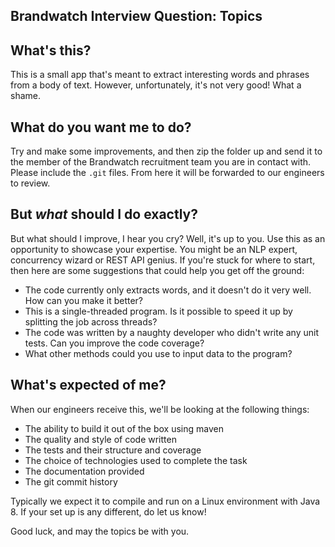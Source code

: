 Brandwatch Interview Question: Topics
-------------------------------------
## What's this?
This is a small app that's meant to extract interesting words and phrases from a body of text. However, unfortunately, it's not very good! What a shame.

## What do you want me to do?
Try and make some improvements, and then zip the folder up and send it to the member of the Brandwatch recruitment team you are in contact with. Please include the `.git` files. From here it will be forwarded to our engineers to review.

## But *what* should I do exactly?
But what should I improve, I hear you cry? Well, it's up to you. Use this as an opportunity to showcase your expertise. You might be an NLP expert, concurrency wizard or REST API genius. If you're stuck for where to start, then here are some suggestions that could help you get off the ground:

*  The code currently only extracts words, and it doesn't do it very well. How can you make it better?
*  This is a single-threaded program. Is it possible to speed it up by splitting the job across threads?
*  The code was written by a naughty developer who didn't write any unit tests. Can you improve the code coverage?
*  What other methods could you use to input data to the program?

## What's expected of me?
When our engineers receive this, we'll be looking at the following things:

* The ability to build it out of the box using maven
* The quality and style of code written
* The tests and their structure and coverage
* The choice of technologies used to complete the task
* The documentation provided 
* The git commit history

Typically we expect it to compile and run on a Linux environment with Java 8. If your set up is any different, do let us know!

Good luck, and may the topics be with you.
